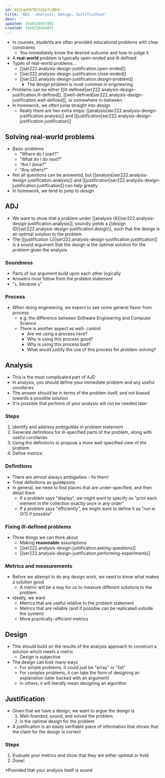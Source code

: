 ```yaml
---
id: ASQtqmhNTNCGZQe7LdBUb
title: 'ADJ - Analysis, Design, Justification'
desc: ''
updated: 1644429897002
created: 1644258444055
---
```


- In courses, students are often provided educational problems with clear constraints
  - You immediately know the desired outcome and how to judge it
- A **real-world** problem is typically open-ended and ill-defined
- Types of real-world problems...
  - [[ser222.analysis-design-justification.open-ended]]
  - [[ser222.analysis-design-justification.close-ended]]
  - [[ser222.analysis-design-justification.design-problem]]
    - The design problem is most common in engineering
- Problems can be either [[ill-defined|ser222.analysis-design-justification.ill-defined]], [[well-defined|ser222.analysis-design-justification.well-defined]], or somewhere in-between.
- In homework, we often jump straight into design
  - Really there are two extra steps: [[analysis|ser222.analysis-design-justification.analysis]] and [[justification|ser222.analysis-design-justification.justification]]
## Solving real-world problems
- Basic problems
  - "Where do I start?"
  - "What do I do next?"
  - "Am I done?"
  - "Any others?"
- Not all questions can be answered, but [[analysis|ser222.analysis-design-justification.analysis]] and [[justification|ser222.analysis-design-justification.justification]] can help greatly
- In homework, we tend to jump to *design*
## ADJ
- We want to show that a problem under [[analysis (A)|ser222.analysis-design-justification.analysis]], soundly yields a [[design (D)|ser222.analysis-design-justification.design]], such that the design is an optimal solution to the problem
- The [[justification (J)|ser222.analysis-design-justification.justification]] is a sound argument that the design is the optimal solution for the problem given the analysis
### Soundness
- Parts of our argument build upon each other logically
- Answers must follow from the problem statement
- "`x`, because `y`"
### Process
- When doing engineering, we expect to see some general flavor from process
  - e.g. the difference between Software Engineering and Computer Science
  - There is another aspect as well- control
    - Are we using a process here?
    - Why is using this process good?
    - Why is using this process bad?
    - What would justify the use of this process for problem-solving?
## Analysis
- This is the most complicated part of AJD
- In analysis, you should define your immediate problem and any useful corollaries
- The answer should be in terms of the problem itself, and not biased towards a possible solution
- It is possible that portions of your analysis will not be needed later
### Steps
1. Identify and address ambiguities in problem statement
2. Generate definitions for ill-specified parts of the problem, along with useful corollaries
3. Using the definitions to propose a more well-specified view of the problem
4. Define metrics
### Definitions
- There are almost always ambiguities - fix them!
- Treat definitions as guideposts
- In general, we need to find places that are under-specified, and then detail them
  - If a problem says "display", we might want to specify as "print each element in the collection exactly once in any order"
  - If a problem says "efficiently", we might want to define it as "run in O(1) if possible"
### Fixing ill-defined problems
- Three things we can think about
  - Making **reasonable** assumptions
  - [[ser222.analysis-design-justification.asking-questions]]
  - [[ser222.analysis-design-justification.performing-experiments]]
### Metrics and measurements
- Before we attempt to do any design work, we need to know what makes a solution good
  - A metric will be a way for us to measure different solutions to the problem
- Ideally, we want
  - Metrics that are useful relative to the problem statement
  - Metrics that are reliable (and if possible can be replicated outside the system)
  - More practically: efficient metrics
## Design
- This should build on the results of the analysis approach to construct a solution which meets a metric
  - Design is subjective
- The design can look many ways
  - For simple problems, it could just be "array" or "list"
  - For complex problems, it can take the form of designing an explanation (later backed with an argument)
  - In others, it will literally mean designing an algorithm
## Justification
- Given that we have a design, we want to argue the design is
  1. Well-founded, sound, and solved the problem
  2. Is the optimal design for the problem
- A justification is an easily verifiable piece of information that shows that the claim for the design is correct
### Steps
1. Evaluate your metrics and show that they are either optimal or hold
2. Done!

*Provided that your analysis itself is sound
